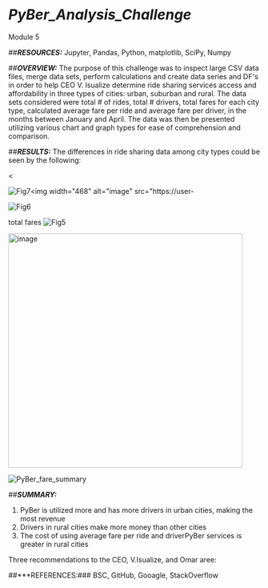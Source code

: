 # ***PyBer_Analysis_Challenge***
Module 5

##***RESOURCES:***
Jupyter, Pandas, Python, matplotlib, SciPy, Numpy

##***OVERVIEW:***
The purpose of this challenge was to inspect large CSV data files, merge data sets, perform calculations and create data series and DF's in order to help CEO V. Isualize determine ride sharing services access and affordability in three types of cities: urban, suburban and rural. The data sets considered were total # of rides, total # drivers, total fares for each city type, calculated average fare per ride and average fare per driver, in the months between January and April. The data was then be presented utilizing various chart and graph types for ease of comprehension and comparison.

##***RESULTS:***
The differences in ride sharing data among city types could be seen by the following:





<


![Fig7](https://user-images.githubusercontent.com/90135381/144482421-13928bbd-3a16-4d88-8eef-568bd059d5a4.png)<img width="468" alt="image" src="https://user-

![Fig6](https://user-images.githubusercontent.com/90135381/144482659-e0ef11e2-62ff-4df0-bbae-c6ea60317746.png)



total fares
![Fig5](https://user-images.githubusercontent.com/90135381/144482489-7aab1ab7-7ac2-47cb-9815-2077612f87d0.png)
 
<img width="468" alt="image" src="https://user-images.githubusercontent.com/90135381/144486195-92386663-5704-4687-ba5d-6cfa83863e98.png">



![PyBer_fare_summary](https://user-images.githubusercontent.com/90135381/144482116-3242a8c7-ebb1-4842-a407-d246cc4c80d2.png)


##***SUMMARY:***

1. PyBer is utilized more and has more drivers in urban cities, making the most revenue
2. Drivers in rural cities make more money than other cities
3. The cost of using average fare per ride and driverPyBer services is greater in rural cities

Three recommendations to the CEO, V.Isualize, and Omar aree:






##***REFERENCES:### BSC, GitHub, Gooagle, StackOverflow
